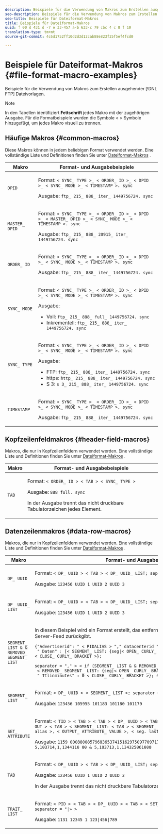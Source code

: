 ```yaml
---
description: Beispiele für die Verwendung von Makros zum Erstellen ausgehender FTP-Dateivorlagen.
seo-description: Beispiele für die Verwendung von Makros zum Erstellen ausgehender FTP-Dateivorlagen.
seo-title: Beispiele für Dateiformat-Makros
title: Beispiele für Dateiformat-Makros
uuid: f 00 d 431 d -7 e 33-457 a-b 633-c 79 cbc 4 c 8 f 10
translation-type: tm+mt
source-git-commit: 4c6d1752ff10d2d3d12cab88e823f25f5ef4fcd0

---
```



# Beispiele für Dateiformat-Makros {#file-format-macro-examples}

Beispiele für die Verwendung von Makros zum Erstellen ausgehender [!DNL FTP] Dateivorlagen.

>[!NOTE]
>
>In den Tabellen identifiziert **Fettschrift** jedes Makro mit der zugehörigen Ausgabe. Für die Formatbeispiele wurden die Symbole &lt; &gt; Symbole hinzugefügt, um jedes Makro visuell zu trennen.

## Häufige Makros {#common-macros}

Diese Makros können in jedem beliebigen Format verwendet werden. Eine vollständige Liste und Definitionen finden Sie unter [Dateiformat-Makros](../formats/file-formats.md) .

<table id="table_B5073597219B470298EE614902DACAE8"> 
 <thead> 
  <tr> 
   <th colname="col1" class="entry"> Makro </th> 
   <th colname="col2" class="entry"> Format- und Ausgabebeispiele </th> 
  </tr> 
 </thead>
 <tbody> 
  <tr> 
   <td colname="col1"> <p> <code>DPID </code> </p> </td> 
   <td colname="col2"> <p>Format: <code>&lt; SYNC_ TYPE &gt;_ &lt; ORDER_ ID &gt;_ &lt; DPID &gt;_ &lt; SYNC_ MODE &gt;_ &lt; TIMESTAMP &gt;. sync </code> </p> <p>Ausgabe: <code>ftp_ 215_ 888_ iter_ 1449756724. sync </code> </p> </td> 
  </tr> 
  <tr> 
   <td colname="col1"> <p> <code>MASTER_ DPID </code> </p> </td> 
   <td colname="col2"> <p>Format: <code>&lt; SYNC_ TYPE &gt;_ &lt; ORDER_ ID &gt;_ &lt; DPID &gt;_ &lt; MASTER_ DPID &gt;_ &lt; SYNC_ MODE &gt;_ &lt; TIMESTAMP &gt;. sync </code> </p> <p>Ausgabe: <code>ftp_ 215_ 888_ 20915_ iter_ 1449756724. sync </code> </p> </td> 
  </tr> 
  <tr> 
   <td colname="col1"> <p> <code>ORDER_ ID </code> </p> </td> 
   <td colname="col2"> <p>Format: <code>&lt; SYNC_ TYPE &gt;_ &lt; ORDER_ ID &gt;_ &lt; DPID &gt;_ &lt; SYNC_ MODE &gt;_ &lt; TIMESTAMP &gt;. sync </code> </p> <p>Ausgabe: <code>ftp_ 215_ 888_ iter_ 1449756724. sync </code> </p> </td> 
  </tr> 
  <tr> 
   <td colname="col1"> <p> <code>SYNC_ MODE </code> </p> </td> 
   <td colname="col2"> <p>Format: <code>&lt; SYNC_ TYPE &gt;_ &lt; ORDER_ ID &gt;_ &lt; DPID &gt;_ &lt; SYNC_ MODE &gt;_ &lt; TIMESTAMP &gt;. sync </code> </p> <p>Ausgabe: 
     <ul id="ul_F63D7B78AF1246639D6ED85C1621B17C"> 
      <li id="li_4D0D7B4D047345FE861FCBA2BD0408ED">Voll: <code>ftp_ 215_ 888_ full_ 1449756724. sync </code> </li> 
      <li id="li_23F4D1F6B2784E599EDA29AA457327E6">Inkrementell: <code>ftp_ 215_ 888_ iter_ 1449756724. sync </code> </li> 
     </ul> </p> </td> 
  </tr> 
  <tr> 
   <td colname="col1"> <p> <code>SYNC_ TYPE </code> </p> </td> 
   <td colname="col2"> <p>Format: <code>&lt; SYNC_ TYPE &gt;_ &lt; ORDER_ ID &gt;_ &lt; DPID &gt;_ &lt; SYNC_ MODE &gt;_ &lt; TIMESTAMP &gt;. sync </code> </p> <p>Ausgabe: 
     <ul id="ul_11B14E740E40474F8302BDB809C428FE"> 
      <li id="li_54A3EAA468B44AC8B2528F855E03D04B">FTP: <code>ftp_ 215_ 888_ iter_ 1449756724. sync </code> </li> 
      <li id="li_93468C56B661463CA7F62B1F5D3A53FF">https: <code>http_ 215_ 888_ iter_ 1449756724. sync </code> </li> 
      <li id="li_8A204C7BEDBC41C096FE953B5F827DEC">S 3: <code>s 3_ 215_ 888_ iter_ 1449756724. sync </code> </li> 
     </ul> </p> </td> 
  </tr> 
  <tr> 
   <td colname="col1"> <p> <code>TIMESTAMP </code> </p> </td> 
   <td colname="col2"> <p>Format: <code>&lt; SYNC_ TYPE &gt;_ &lt; ORDER_ ID &gt;_ &lt; DPID &gt;_ &lt; SYNC_ MODE &gt;_ &lt; TIMESTAMP &gt;. sync </code> </p> <p>Ausgabe: <code>ftp_ 215_ 888_ iter_ 1449756724. sync </code> </p> </td> 
  </tr> 
 </tbody> 
</table>

## Kopfzeilenfeldmakros {#header-field-macros}

Makros, die nur in Kopfzeilenfeldern verwendet werden. Eine vollständige Liste und Definitionen finden Sie unter [Dateiformat-Makros](../formats/file-formats.md) .

<table id="table_ABC31B3D660D47969E111EBC734D5BBC"> 
 <thead> 
  <tr> 
   <th colname="col1" class="entry"> Makro </th> 
   <th colname="col2" class="entry"> Format- und Ausgabebeispiele </th> 
  </tr> 
 </thead>
 <tbody> 
  <tr> 
   <td colname="col1"> <p> <code>TAB </code> </p> </td> 
   <td colname="col2"> <p>Format: <code>&lt; ORDER_ ID &gt; &lt; TAB &gt; &lt; SYNC_ TYPE &gt; </code> </p> <p>Ausgabe: <code>888 full. sync </code> </p> <p>In der Ausgabe trennt das nicht druckbare Tabulatorzeichen jedes Element. </p> </td>
  </tr>
 </tbody>
</table>

## Datenzeilenmakros {#data-row-macros}

Makros, die nur in Kopfzeilenfeldern verwendet werden. Eine vollständige Liste und Definitionen finden Sie unter [Dateiformat-Makros](../formats/file-formats.md) .

<table id="table_408C6DD2B9D54550B003EAC93562E64F"> 
 <thead> 
  <tr> 
   <th colname="col1" class="entry"> Makro </th> 
   <th colname="col2" class="entry"> Format- und Ausgabebeispiele </th> 
  </tr> 
 </thead>
 <tbody> 
  <tr> 
   <td colname="col1"> <p> <code>DP_ UUID </code> </p> </td> 
   <td colname="col2"> <p>Format: <code>&lt; DP_ UUID &gt; &lt; TAB &gt; &lt; DP_ UUID_ LIST; separator = TAB &gt; </code> </p> <p>Ausgabe: <code>123456 UUID 1 UUID 2 UUID 3 </code> </p> </td> 
  </tr> 
  <tr> 
   <td colname="col1"> <p> <code>DP_ UUID_ LIST </code> </p> </td> 
   <td colname="col2"> <p>Format: <code>&lt; DP_ UUID &gt; &lt; TAB &gt; &lt; DP_ UUID_ LIST; separator = TAB &gt; </code> </p> <p>Ausgabe: <code>123456 UUID 1 UUID 2 UUID 3 </code> </p> </td> 
  </tr> 
  <tr> 
   <td colname="col1"> <p> <code>SEGMENT_ LIST &amp; &amp; REMOVED_ SEGMENT_ LIST </code> </p> </td> 
   <td colname="col2"> <p>In diesem Beispiel wird ein Format erstellt, das entfernte Segmente in einem Server-zu-Server-Feed zurückgibt. </p> <p> 
     <code>{"Advertiserid": " &lt; PIDALIAS &gt; "," datacenterid ": 2, "TDID": " &lt; DP_ UUID &gt; ", 
 " Daten" : [&lt; SEGMENT_ LIST: {seg|&lt; OPEN_ CURLY_ BRACKET &gt; "Name": " &lt; seg. alias &gt; " &lt; CLOSE_ CURLY_ BRACKET &gt;}; 
 separator = "," &gt; &lt; if (SEGMENT_ LIST &amp; &amp; REMOVED_ SEGMENT_ LIST) &gt; &lt; COMMA &gt; &lt; endif &gt; 
 &lt; REMOVED_ SEGMENT_ LIST: {seg|&lt; OPEN_ CURLY_ BRACKET &gt; "Name": " &lt; seg. alias &gt; ", 
 " Ttlinminutes" : 0 &lt; CLOSE_ CURLY_ BRACKET &gt;}; separator = "," &gt;]} </code>
  </p> </td> 
  </tr> 
  <tr> 
   <td colname="col1"> <p> <code>SEGMENT_ LIST </code> </p> </td> 
   <td colname="col2"> <p>Format: <code>&lt; DP_ UUID &gt; &lt; SEGMENT_ LIST &gt;; separator = "" &gt; </code> </p> <p>Ausgabe: <code>123456 105955 101183 101180 101179 </code> </p> </td> 
  </tr> 
  <tr> 
   <td colname="col1"> <p> <code>SET_ ATTRIBUTE </code> </p> </td> 
   <td colname="col2"> <p>Format: <code>&lt; TID &gt; &lt; TAB &gt; &lt; TAB &gt; &lt; DP_ UUID &gt; &lt; TAB &gt; &lt; SET_ ATTRIBUTE &gt; &lt; TAB &gt; &lt; OPT_ OUT &gt; &lt; TAB &gt; &lt; SEGMENT_ LIST: &lt; TAB &gt; &lt; SEGMENT_ LIST: {seg|&lt; seg. type &gt;, &lt; seg. alias &gt;, &lt; OUTPUT_ ATTRIBUTE_ VALUE &gt;, &lt; seg. lastupdatetime &gt; &amp;} &gt; </code> </p> <p>Ausgabe: <code>1159 000880085796836537415162975097709717335000 17 t 0 aj 01 b 120 hp 1 0 5,103714,1,1344110 00 &amp; 5,103713,1,134325061000 </code> </p> </td>
  </tr>
  <tr> 
   <td colname="col1"> <p> <code>TAB </code> </p> </td> 
   <td colname="col2"> <p>Format: <code>&lt; DP_ UUID &gt; &lt; TAB &gt; &lt; DP_ UUID_ LIST; separator = TAB &gt; </code> </p> <p>Ausgabe: <code>123456 UUID 1 UUID 2 UUID 3 </code> </p> <p>In der Ausgabe trennt das nicht druckbare Tabulatorzeichen jedes Element. </p> </td> 
  </tr> 
  <tr> 
   <td colname="col1"> <p> <code>TRAIT_ LIST </code> </p> </td> 
   <td colname="col2"> <p>Format: <code>&lt; PID &gt; &lt; TAB &gt; &lt; DP_ UUID &gt; &lt; TAB &gt; &lt; SET_ ATTRIBUTE &gt; &lt; TAB &gt; &lt; TRAIT_ LIST; separator = "|» &gt; </code> </p> <p>Ausgabe: <code>1131 12345 1 123|456|789 </code> </p> </td> 
  </tr> 
 </tbody> 
</table>
